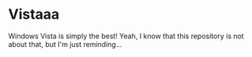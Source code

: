 # Vistaaa
Windows Vista is simply the best!
Yeah, I know that this repository is not about that, but I'm just reminding...
